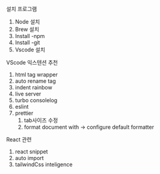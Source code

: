 설치 프로그램
1. Node 설치
2. Brew 설치
3. Install -npm
4. Install -git
5. Vscode 설치

VScode 익스텐션 추천
1. html tag wrapper
2. auto rename tag
3. indent rainbow
4. live server
5. turbo consolelog
6. eslint
7. prettier
    1. tab사이즈 수정
    2. format document with → configure default formatter
    
React 관련
1. react snippet
2. auto import
3. tailwindCss inteligence

